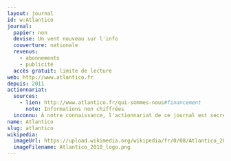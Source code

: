 ```yaml
---
layout: journal
id: w:Atlantico
journal:
  papier: non
  devise: Un vent nouveau sur l'info
  couverture: nationale
  revenus:
    - abonnements
    - publicité
  accès gratuit: limite de lecture
web: http://www.atlantico.fr
depuis: 2011
actionnariat:
  sources:
    - lien: http://www.atlantico.fr/qui-sommes-nous#financement
      note: Informations non chiffrées
  inconnu: À notre connaissance, l'actionnariat de ce journal est secret.
name: Atlantico
slug: atlantico
wikipedia:
  imageUrl: https://upload.wikimedia.org/wikipedia/fr/0/08/Atlantico_2010_logo.png
  imageFilename: Atlantico_2010_logo.png
---
```


